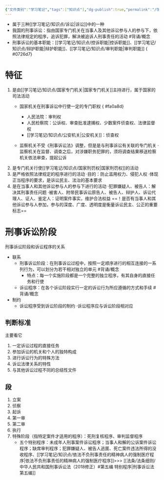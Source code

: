 ```yaml
---
{"文件类别":"学习笔记","tags":["知识点"],"dg-publish":true,"permalink":"/学习笔记/知识点/刑事诉讼/","dgPassFrontmatter":true}
---
```


- 属于三种[[学习笔记/知识点/诉讼\|诉讼]]中的一种
- 我国的刑事诉讼：指由国家专门机关在当事人及其他诉讼参与人的参与下，依照法律规定的程序，追诉犯罪，解决被追诉人刑事责任的活动 #背诵/概念 
- 刑事诉讼的基本职能：[[学习笔记/知识点/控诉职能\|控诉职能]]、[[学习笔记/知识点/辩护职能\|辩护职能]]、[[学习笔记/知识点/审判职能\|审判职能]]
{ #0726d7}

# 特征
1. 是由[[学习笔记/知识点/国家专门机关\|国家专门机关]]主持进行，属于国家的司法活动 
	- 国家机关在刑事诉讼中行使一定的专门职权
{ #fa0a8d}

		- 人民法院：审判权
		- 人民检察院：公诉权、审查批准逮捕权、少数案件侦查权、法律监督权
		- [[学习笔记/知识点/公安机关\|公安机关]]：侦查权
	- 监察机关不受《刑事诉讼法》调整，但是是与刑事诉讼有关联的专门机关
	·监察机关在监督、调查之后，对涉嫌职务犯罪的，须将调查结果移送检察机关依法审查，提起公诉
2. 是专门机关行使[[学习笔记/知识点/国家刑罚权\|国家刑罚权]]的活动
3. 是严格依照法律规定的程序进行的活动
·目的：防止滥用权力、侵犯人权
·体现正当程序的要求，是诉讼民主、法治的基本要求
4. 是在当事人和其他诉讼参与人的参与下进行的活动
·犯罪嫌疑人、被告人：解决其刑事责任问题
·被害人、附带民事诉讼原告人、被告人、辩护人、诉讼代理人、证人、鉴定人：证明案件事实，维护合法权益
==！是否有当事人和其他诉讼参与人参加，参与的深度、广度、透明度是衡量诉讼民主、公正的重要标志==

# 刑事诉讼阶段
刑事诉讼阶段和诉讼程序的关系
- 联系
	- 刑事诉讼阶段：在刑事诉讼过程中，按照一定顺序进行的相互连接的一系列行为，可以划分为若干相对独立的单元 #背诵/概念 
		- 特点：每一个实施阶段都是一个完整的独立程序，有其自身的直接任务和行使
	- 诉讼程序：在各个诉讼阶段实行一定的诉讼行为所应遵循的方式和手续 #背诵/概念 
- 制约
	- 诉讼程序受到诉讼阶段的制约
	·诉讼程序应与诉讼阶段相对应
## 判断标准 
主要看它
1. 一定诉讼过程的直接任务
2. 参加诉讼的机关和个人的独特构成
3. 进行诉讼行为的特殊方法
4. 诉讼法律关系的特性
5. 与其他诉讼过程不同的总结性文件
## 段
1. 立案
2. 侦察
3. 起诉
4. 第一审
5. 第二审
6. 执行
7. 特殊阶段（指特定案件才适用的程序）：死刑复核程序、审判监督程序
	- 五个特别程序：未成年人刑事案件诉讼程序；当事人和解的公诉案件诉讼程序；缺席审判程序；犯罪嫌疑人、被告人逃匿、死亡案件违法所得的没收程序、[[学习笔记/知识点/依法不负刑事责任的精神病人的强制医疗程序\|依法不负刑事责任的精神病人的强制医疗程序]]>>> [[法条/法条细则/中华人民共和国刑事诉讼法（2018修正）#第五编 特别程序\|刑事诉讼法 第五编]]